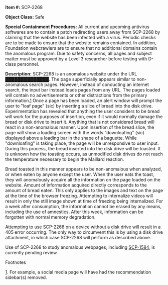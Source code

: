 **Item #:** SCP-2268

**Object Class:** Safe

**Special Containment Procedures:** All current and upcoming antivirus softwares are to contain a patch redirecting users away from SCP-2268 by claiming that the website has been infected with a virus. Periodic checks are to be made to ensure that the website remains contained. In addition, Foundation webcrawlers are to ensure that no additional domains contain the anomalous program. Due to safety concerns, all pages and subject matter must be approved by a Level 3 researcher before testing with D-class personnel.

**Description:** SCP-2268 is an anomalous website under the URL ██████████████. The page superficially appears similar to non-anomalous search pages. However, instead of conducting an internet search, the input bar instead loads pages from any URL. The pages loaded will contain no advertisements or other distractions from the primary information.[1](javascript:;) Once a page has been loaded, an alert window will prompt the user to "loaf page" (sic) by inserting a slice of bread into the disk drive. Experimentation has revealed that anything the user considers to be bread will work for the purposes of insertion, even if it would normally damage the bread or disk drive to insert it. Anything that is not considered bread will react in a non-anomalous manner. Upon insertion of the bread slice, the page will show a loading screen with the words "downloafing" (sic) displayed above a loading bar in the shape of a baguette. While "downloafing" is taking place, the page will be unresponsive to user input. During this process, the bread inserted into the disk drive will be toasted. It is unknown how the toasting occurs, as unmodified disk drives do not reach the temperature necessary to begin the Maillard reaction.

Bread toasted in this manner appears to be non-anomalous when analyzed, or when eaten by anyone except the user. When the user eats the toast, they will anomalously acquire all the information on the page loaded on the website. Amount of information acquired directly corresponds to the amount of bread eaten. This only applies to the images and text on the page at the time of the browser freezing. Attempting to internalize videos will result in only the still image shown at time of freezing being internalized. For a week after consumption, the information cannot be erased by any means, including the use of amnestics. After this week, information can be forgotten with normal memory degradation.

Attempting to use SCP-2268 on a device without a disk drive will result in a 405 error occurring. The only way to circumvent this is by using a disk drive attachment, in which case SCP-2268 will perform as described above.

Use of SCP-2268 to study anomalous webpages, including [SCP-1584](/scp-1584), is currently pending review.

Footnotes

[1](javascript:;). For example, a social media page will have had the recommendation sidebar(s) removed.